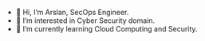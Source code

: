 - 👋 Hi, I’m Arslan, SecOps Engineer.
- 👀 I’m interested in Cyber Security domain.
- 🌱 I’m currently learning Cloud Computing and Security.

<!---
cyspnec/cyspnec is a ✨ special ✨ repository because its `README.md` (this file) appears on your GitHub profile.
You can click the Preview link to take a look at your changes.
--->
